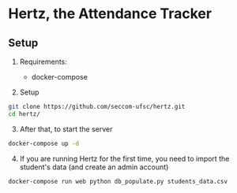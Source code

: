 Hertz, the Attendance Tracker
=============================

Setup
-----
1. Requirements:
    * docker-compose

2. Setup
```bash
git clone https://github.com/seccom-ufsc/hertz.git
cd hertz/
```

3. After that, to start the server
```bash
docker-compose up -d
```

4. If you are running Hertz for the first time, you need to import the student's data (and create an admin account)
```bash
docker-compose run web python db_populate.py students_data.csv
```
